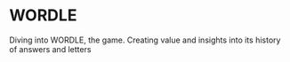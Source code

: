 #         WORDLE
Diving into WORDLE, the game.
Creating value and insights into its history of answers and letters
